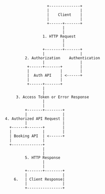                                +--------------+
                               |              |
                               |    Client    |
                               |              |
                               +------+-------+
                                      |
                                      |
                             1. HTTP Request
                                      |
                                      |
                             +--------+-------+
                             |                |
                     2. Authorization    Authentication
                             |                |
                      +------+-------+        |
                      |              |        |
                      |  Auth API    | <------+
                      |              |
                      +------+-------+
                             |
                             |
                 3. Access Token or Error Response
                             |
                             |
                     +-------+--------+
                     |                |
            4. Authorized API Request |
                     |                |
              +------+-------+        |
              |              |        |
              | Booking API  | <------+
              |              |
              +--------------+
                             |
                             |
                     5. HTTP Response
                             |
                             |
                     +-------+--------+
                     |                |
                6.   | Client Response|
                     |                |
                     +----------------+
